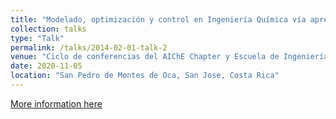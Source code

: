 ```yaml
---
title: "Modelado, optimización y control en Ingeniería Química vía aprendizaje automático"
collection: talks
type: "Talk"
permalink: /talks/2014-02-01-talk-2
venue: "Ciclo de conferencias del AIChE Chapter y Escuela de Ingeniería Química de la Universidad de Costa Rica"
date: 2020-11-05
location: "San Pedro de Montes de Oca, San Jose, Costa Rica"
---
```


[More information here](https://www.youtube.com/watch?v=9NJBiW5S5LA&t=2032s)


